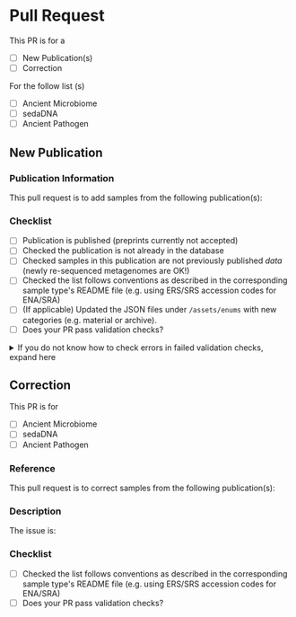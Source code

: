 # Pull Request

This PR is for a

- [ ] New Publication(s)
- [ ] Correction

For the follow list (s)

- [ ] Ancient Microbiome
- [ ] sedaDNA
- [ ] Ancient Pathogen

## New Publication

### Publication Information

<!-- Thank you for contributing to AncientMetagenomeDir Please fill in the information below-->
<!-- Please @ancientmetagenomedir-coreteam if you have any questions-->

This pull request is to add samples from the following publication(s):

<!-- Replace this comment with citation-->

### Checklist

- [ ] Publication is published (preprints currently not accepted)
- [ ] Checked the publication is not already in the database
- [ ] Checked samples in this publication are not previously published _data_ (newly re-sequenced metagenomes are OK!)
- [ ] Checked the list follows conventions as described in the corresponding sample type's README file (e.g. using ERS/SRS accession codes for ENA/SRA)
- [ ] (If applicable) Updated the JSON files under `/assets/enums` with new categories (e.g. material or archive).
- [ ] Does your PR pass validation checks?

<details>
  <summary>If you do not know how to check errors in failed validation checks, expand here</summary>
  
   1. Press 'details' next to the failed check.
   2. Expand the `test ancient <list>` line with the red X next to it.
   3. Scroll to the bottom of the log, and look for a `DatasetValidationError` (usually the last line).
   4. Read the error, and fix accordingly. Check the README for a given list for more guidance. If in doubt, ask!

</details>

## Correction

This PR is for

- [ ] Ancient Microbiome
- [ ] sedaDNA
- [ ] Ancient Pathogen

### Reference

This pull request is to correct samples from the following publication(s):

<!-- Replace this with the publication being corrected -->

### Description

The issue is: 

<!-- Replace this with a description and justification of the correction -->

### Checklist

- [ ] Checked the list follows conventions as described in the corresponding sample type's README file (e.g. using ERS/SRS accession codes for ENA/SRA)
- [ ] Does your PR pass validation checks?
